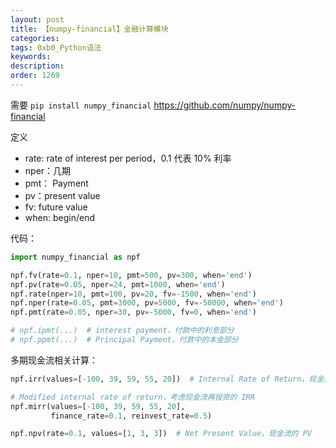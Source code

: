 ```yaml
---
layout: post
title: 【numpy-financial】金融计算模块
categories:
tags: 0xb0_Python语法
keywords:
description:
order: 1269
---
```



需要 `pip install numpy_financial` https://github.com/numpy/numpy-financial

定义
- rate: rate of interest per period，0.1 代表 10% 利率
- nper：几期
- pmt： Payment
- pv：present value
- fv: future value
- when: begin/end


代码：
```python
import numpy_financial as npf

npf.fv(rate=0.1, nper=10, pmt=500, pv=300, when='end')
npf.pv(rate=0.05, nper=24, pmt=1000, when='end')
npf.rate(nper=10, pmt=100, pv=20, fv=-1500, when='end')
npf.nper(rate=0.05, pmt=3000, pv=5000, fv=-50000, when='end')
npf.pmt(rate=0.05, nper=30, pv=-5000, fv=0, when='end')

# npf.ipmt(...)  # interest payment，付款中的利息部分
# npf.ppmt(...)  # Principal Payment，付款中的本金部分
```

多期现金流相关计算：
```python
npf.irr(values=[-100, 39, 59, 55, 20])  # Internal Rate of Return，现金流对应的收益率

# Modified internal rate of return，考虑现金流再投资的 IRR
npf.mirr(values=[-100, 39, 59, 55, 20],
         finance_rate=0.1, reinvest_rate=0.5)

npf.npv(rate=0.1, values=[1, 3, 3])  # Net Present Value，现金流的 PV
```